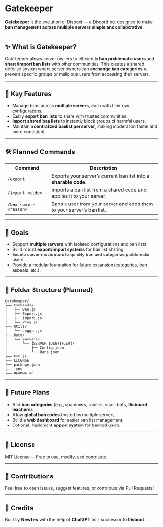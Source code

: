 # Gatekeeper

**Gatekeeper** is the evolution of Disboot — a Discord bot designed to make **ban management across multiple servers simple and collaborative**.

---

## ✨ What is Gatekeeper?
Gatekeeper allows server owners to efficiently **ban problematic users** and **share/import ban lists** with other communities. This creates a shared defense system where server owners can **exchange ban categories** to prevent specific groups or malicious users from accessing their servers.

---

## 🚀 Key Features
- Manage bans across **multiple servers**, each with their own configurations.
- Easily **export ban lists** to share with trusted communities.
- **Import shared ban lists** to instantly block groups of harmful users.
- Maintain a **centralized banlist per server**, making moderation faster and more consistent.

---

## 🛠️ Planned Commands
| Command            | Description                                                                 |
|--------------------|-----------------------------------------------------------------------------|
| `/export`           | Exports your server’s current ban list into a **sharable code**.             |
| `/import <code>`    | Imports a ban list from a shared code and applies it to your server.         |
| `/ban <user> <reason>` | Bans a user from your server and adds them to your server’s ban list.     |

---

## 📝 Goals
- Support **multiple servers** with isolated configurations and ban lists.
- Build robust **export/import systems** for ban list sharing.
- Enable server moderators to quickly ban and categorize problematic users.
- Provide a modular foundation for future expansion (categories, ban appeals, etc.).

---

## 📂 Folder Structure (Planned)
```plaintext
Gatekeeper/
├── Commands/
│   ├── Ban.js
│   ├── Export.js
│   ├── Import.js
│   └── Ping.js
├── Utils/
│   └── Logger.js
├── Data/
│   └── Servers/
│       └── [SERVER IDENTIFIER]/
|           ├── Config.json
│           └── Bans.json
├── bot.js
├── LICENSE
├── package.json
├── .env
└── README.md
```

---

## 📌 Future Plans
- Add **ban categories** (e.g., spammers, raiders, scam bots, **Disboard leachers**).
- Allow **global ban codes** trusted by multiple servers.
- Build a **web dashboard** for easier ban list management.
- Optional: Implement **appeal system** for banned users.

---

## 📜 License
MIT License — Free to use, modify, and contribute.

---

## 🤝 Contributions
Feel free to open issues, suggest features, or contribute via Pull Requests!

---

## 💬 Credits
Built by **Newfies** with the help of **ChatGPT** as a successor to **Disboot**.
